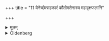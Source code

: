 +++
title = "11 येनेच्छेत्सहकारं कौतोमतेनास्य महावृक्षफलानि"

+++

<details><summary>मूलम्</summary>

येनेच्छेत्सहकारं कौतोमतेनास्य महावृक्षफलानि परिजप्य दद्यात् ११
</details>

<details><summary>Oldenberg</summary>

11. To one with whom he wishes to become associated, he should give fruits of a big tree, over which he has murmured the Kautomata verse (MB. II, 4, 8).
</details>
